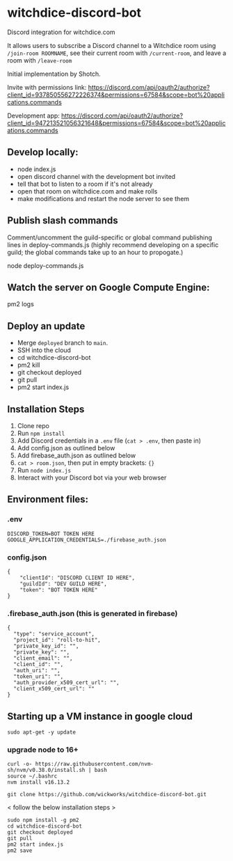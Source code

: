 # witchdice-discord-bot
Discord integration for witchdice.com

It allows users to subscribe a Discord channel to a Witchdice room using `/join-room ROOMNAME`, see their current room with `/current-room`, and leave a room with `/leave-room`

Initial implementation by Shotch.

Invite with permissions link:
https://discord.com/api/oauth2/authorize?client_id=937850556272226374&permissions=67584&scope=bot%20applications.commands

Development app:
https://discord.com/api/oauth2/authorize?client_id=947213521056321648&permissions=67584&scope=bot%20applications.commands


## Develop locally:
- node index.js
- open discord channel with the development bot invited
- tell that bot to listen to a room if it's not already
- open that room on witchdice.com and make rolls
- make modifications and restart the node server to see them

## Publish slash commands
Comment/uncomment the guild-specific or global command publishing lines in deploy-commands.js
(highly recommend developing on a specific guild; the global commands take up to an hour to propogate.)

node deploy-commands.js


## Watch the server on Google Compute Engine:
pm2 logs


## Deploy an update
- Merge `deployed` branch to `main`.
- SSH into the cloud
- cd witchdice-discord-bot
- pm2 kill
- git checkout deployed
- git pull
- pm2 start index.js


## Installation Steps
1. Clone repo
2. Run `npm install`
3. Add Discord credentials in a `.env` file		(`cat > .env`, then paste in)
4. Add config.json as outlined below
5. Add firebase_auth.json as outlined below
6. `cat > room.json`, then put in empty brackets: `{}`
6. Run `node index.js`
7. Interact with your Discord bot via your web browser

## Environment files:
### .env
```
DISCORD_TOKEN=BOT TOKEN HERE
GOOGLE_APPLICATION_CREDENTIALS=./firebase_auth.json
```

### config.json
```
{
	"clientId": "DISCORD CLIENT ID HERE",
	"guildId": "DEV GUILD HERE",
	"token": "BOT TOKEN HERE"
}
```

### .firebase_auth.json  (this is generated in firebase)
```
{
  "type": "service_account",
  "project_id": "roll-to-hit",
  "private_key_id": "",
  "private_key": "",
  "client_email": "",
  "client_id": "",
  "auth_uri": "",
  "token_uri": "",
  "auth_provider_x509_cert_url": "",
  "client_x509_cert_url": ""
}
```

## Starting up a VM instance in google cloud

`sudo apt-get -y update`

### upgrade node to 16+
```
curl -o- https://raw.githubusercontent.com/nvm-sh/nvm/v0.38.0/install.sh | bash
source ~/.bashrc
nvm install v16.13.2

git clone https://github.com/wickworks/witchdice-discord-bot.git
```

< follow the below installation steps >

```
sudo npm install -g pm2
cd witchdice-discord-bot
git checkout deployed
git pull
pm2 start index.js
pm2 save
```

